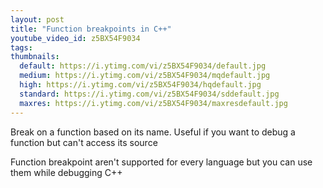 ```yaml
---
layout: post
title: "Function breakpoints in C++"
youtube_video_id: z5BX54F9034
tags:
thumbnails:
  default: https://i.ytimg.com/vi/z5BX54F9034/default.jpg
  medium: https://i.ytimg.com/vi/z5BX54F9034/mqdefault.jpg
  high: https://i.ytimg.com/vi/z5BX54F9034/hqdefault.jpg
  standard: https://i.ytimg.com/vi/z5BX54F9034/sddefault.jpg
  maxres: https://i.ytimg.com/vi/z5BX54F9034/maxresdefault.jpg
---
```


Break on a function based on its name. Useful if you want to debug a function but can't access its source

Function breakpoint aren't supported for every language but you can use them while debugging C++
